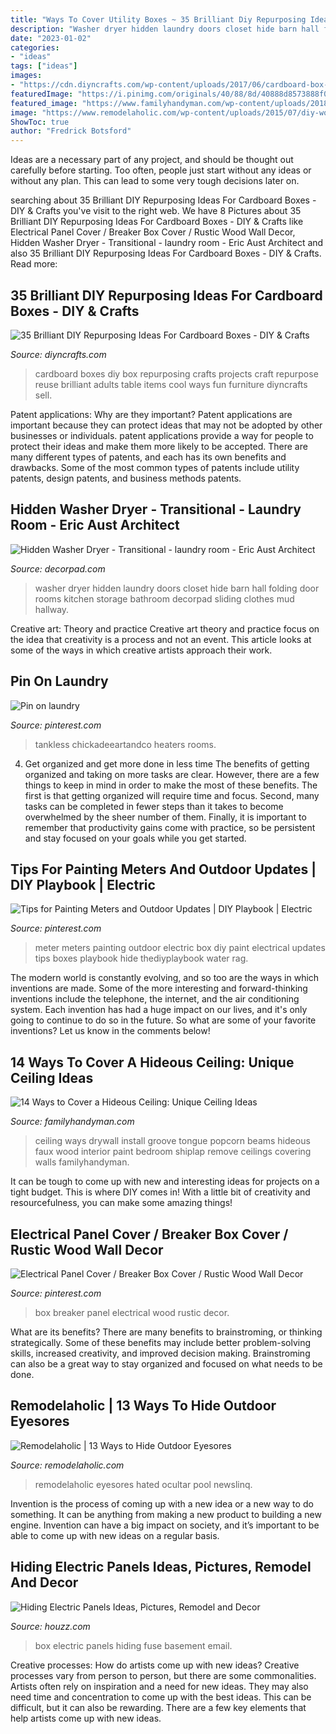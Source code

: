 ```yaml
---
title: "Ways To Cover Utility Boxes ~ 35 Brilliant Diy Repurposing Ideas For Cardboard Boxes"
description: "Washer dryer hidden laundry doors closet hide barn hall folding door rooms kitchen storage bathroom decorpad sliding clothes mud hallway"
date: "2023-01-02"
categories:
- "ideas"
tags: ["ideas"]
images:
- "https://cdn.diyncrafts.com/wp-content/uploads/2017/06/cardboard-box-projects-p.jpg"
featuredImage: "https://i.pinimg.com/originals/40/88/8d/40888d8573888f0c8ccb6522e9a22086.jpg"
featured_image: "https://www.familyhandyman.com/wp-content/uploads/2018/01/shutterstock_134332625.jpg"
image: "https://www.remodelaholic.com/wp-content/uploads/2015/07/diy-wood-screen-23.jpg"
ShowToc: true
author: "Fredrick Botsford"
---
```



Ideas are a necessary part of any project, and should be thought out carefully before starting. Too often, people just start without any ideas or without any plan. This can lead to some very tough decisions later on.

	

		
searching about 35 Brilliant DIY Repurposing Ideas For Cardboard Boxes - DIY &amp; Crafts you've visit to the right web. We have 8 Pictures about 35 Brilliant DIY Repurposing Ideas For Cardboard Boxes - DIY &amp; Crafts like Electrical Panel Cover / Breaker Box Cover / Rustic Wood Wall Decor, Hidden Washer Dryer - Transitional - laundry room - Eric Aust Architect and also 35 Brilliant DIY Repurposing Ideas For Cardboard Boxes - DIY &amp; Crafts. Read more:
		
    
## 35 Brilliant DIY Repurposing Ideas For Cardboard Boxes - DIY &amp; Crafts

<img loading=lazy src="https://cdn.diyncrafts.com/wp-content/uploads/2017/06/cardboard-box-projects-p.jpg" onerror="this.onerror=null;this.src='https://tse1.mm.bing.net/th?id=OIP.tiYEm3PlmO1Tvx-8jA_4_gHaO6&amp;pid=15.1';" alt="35 Brilliant DIY Repurposing Ideas For Cardboard Boxes - DIY &amp; Crafts">

_Source: diyncrafts.com_

>cardboard boxes diy box repurposing crafts projects craft repurpose reuse brilliant adults table items cool ways fun furniture diyncrafts sell. 

	

Patent applications: Why are they important?
Patent applications are important because they can protect ideas that may not be adopted by other businesses or individuals. patent applications provide a way for people to protect their ideas and make them more likely to be accepted. There are many different types of patents, and each has its own benefits and drawbacks. Some of the most common types of patents include utility patents, design patents, and business methods patents.

    
## Hidden Washer Dryer - Transitional - Laundry Room - Eric Aust Architect

<img loading=lazy src="https://cdn.decorpad.com/photos/2014/02/04/a54ed522d6de.jpg" onerror="this.onerror=null;this.src='https://tse1.mm.bing.net/th?id=OIP.FMUQT3aqJHZ8ZTpFlJ-GswHaLH&amp;pid=15.1';" alt="Hidden Washer Dryer - Transitional - laundry room - Eric Aust Architect">

_Source: decorpad.com_

>washer dryer hidden laundry doors closet hide barn hall folding door rooms kitchen storage bathroom decorpad sliding clothes mud hallway. 

	

Creative art: Theory and practice
Creative art theory and practice focus on the idea that creativity is a process and not an event. This article looks at some of the ways in which creative artists approach their work.

    
## Pin On Laundry

<img loading=lazy src="https://i.pinimg.com/736x/ae/01/52/ae0152151f1551548264e87cd1e421cb.jpg" onerror="this.onerror=null;this.src='https://tse4.mm.bing.net/th?id=OIP.pUYa9abtGwkFk5qAp04QlQHaLG&amp;pid=15.1';" alt="Pin on laundry">

_Source: pinterest.com_

>tankless chickadeeartandco heaters rooms. 

	

4) Get organized and get more done in less time
The benefits of getting organized and taking on more tasks are clear. However, there are a few things to keep in mind in order to make the most of these benefits. The first is that getting organized will require time and focus. Second, many tasks can be completed in fewer steps than it takes to become overwhelmed by the sheer number of them. Finally, it is important to remember that productivity gains come with practice, so be persistent and stay focused on your goals while you get started.

    
## Tips For Painting Meters And Outdoor Updates | DIY Playbook | Electric

<img loading=lazy src="https://i.pinimg.com/originals/40/88/8d/40888d8573888f0c8ccb6522e9a22086.jpg" onerror="this.onerror=null;this.src='https://tse4.mm.bing.net/th?id=OIP.FSRX9kd9Lrf6BUa1ftqKlAHaLH&amp;pid=15.1';" alt="Tips for Painting Meters and Outdoor Updates | DIY Playbook | Electric">

_Source: pinterest.com_

>meter meters painting outdoor electric box diy paint electrical updates tips boxes playbook hide thediyplaybook water rag. 

	

The modern world is constantly evolving, and so too are the ways in which inventions are made. Some of the more interesting and forward-thinking inventions include the telephone, the internet, and the air conditioning system. Each invention has had a huge impact on our lives, and it's only going to continue to do so in the future. So what are some of your favorite inventions? Let us know in the comments below!

    
## 14 Ways To Cover A Hideous Ceiling: Unique Ceiling Ideas

<img loading=lazy src="https://www.familyhandyman.com/wp-content/uploads/2018/01/shutterstock_134332625.jpg" onerror="this.onerror=null;this.src='https://tse2.mm.bing.net/th?id=OIP.B00d1kAe-B5I0kpOTeSFFgHaHa&amp;pid=15.1';" alt="14 Ways to Cover a Hideous Ceiling: Unique Ceiling Ideas">

_Source: familyhandyman.com_

>ceiling ways drywall install groove tongue popcorn beams hideous faux wood interior paint bedroom shiplap remove ceilings covering walls familyhandyman. 

	

It can be tough to come up with new and interesting ideas for projects on a tight budget. This is where DIY comes in! With a little bit of creativity and resourcefulness, you can make some amazing things!

    
## Electrical Panel Cover / Breaker Box Cover / Rustic Wood Wall Decor

<img loading=lazy src="https://i.pinimg.com/originals/e5/30/ab/e530ab2f680fb1d6046fe1e190446b5c.jpg" onerror="this.onerror=null;this.src='https://tse1.mm.bing.net/th?id=OIP.ecbg7Ird8Xax9OXuHVzbAAAAAA&amp;pid=15.1';" alt="Electrical Panel Cover / Breaker Box Cover / Rustic Wood Wall Decor">

_Source: pinterest.com_

>box breaker panel electrical wood rustic decor. 

	

What are its benefits?
There are many benefits to brainstroming, or thinking strategically. Some of these benefits may include better problem-solving skills, increased creativity, and improved decision making. Brainstroming can also be a great way to stay organized and focused on what needs to be done.

    
## Remodelaholic | 13 Ways To Hide Outdoor Eyesores

<img loading=lazy src="https://www.remodelaholic.com/wp-content/uploads/2015/07/diy-wood-screen-23.jpg" onerror="this.onerror=null;this.src='https://tse3.mm.bing.net/th?id=OIP.RTLMKlIT26ssZ6BuS7L2VgHaLH&amp;pid=15.1';" alt="Remodelaholic | 13 Ways to Hide Outdoor Eyesores">

_Source: remodelaholic.com_

>remodelaholic eyesores hated ocultar pool newslinq. 

	

Invention is the process of coming up with a new idea or a new way to do something. It can be anything from making a new product to building a new engine. Invention can have a big impact on society, and it’s important to be able to come up with new ideas on a regular basis.

    
## Hiding Electric Panels Ideas, Pictures, Remodel And Decor

<img loading=lazy src="https://st.hzcdn.com/fimgs/2fd1340f03f38f61_0889-w500-h666-b0-p0--transitional-basement.jpg" onerror="this.onerror=null;this.src='https://tse1.mm.bing.net/th?id=OIP.apoGgw5-nJM0rjpZY9iUZQHaJ3&amp;pid=15.1';" alt="Hiding Electric Panels Ideas, Pictures, Remodel and Decor">

_Source: houzz.com_

>box electric panels hiding fuse basement email. 

	

Creative processes: How do artists come up with new ideas?
Creative processes vary from person to person, but there are some commonalities. Artists often rely on inspiration and a need for new ideas. They may also need time and concentration to come up with the best ideas. This can be difficult, but it can also be rewarding. There are a few key elements that help artists come up with new ideas.

